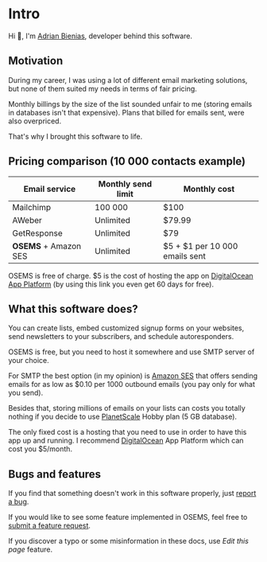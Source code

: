 # Intro

Hi 👋, I'm [Adrian Bienias](https://bienias.dev), developer behind this software.

## Motivation

During my career, I was using a lot of different email marketing solutions, but none of them suited my needs in terms of fair pricing.

Monthly billings by the size of the list sounded unfair to me (storing emails in databases isn't that expensive). Plans that billed for emails sent, were also overpriced.

That's why I brought this software to life.

## Pricing comparison (10 000 contacts example)

| Email service          | Monthly send limit | Monthly cost                   |
| ---------------------- | ------------------ | ------------------------------ |
| Mailchimp              | 100 000            | $100                           |
| AWeber                 | Unlimited          | $79.99                         |
| GetResponse            | Unlimited          | $79                            |
| **OSEMS** + Amazon SES | Unlimited          | $5 + $1 per 10 000 emails sent |

OSEMS is free of charge. $5 is the cost of hosting the app on [DigitalOcean App Platform](https://www.digitalocean.com/products/app-platform?refcode=80e257abf861) (by using this link you even get 60 days for free).

## What this software does?

You can create lists, embed customized signup forms on your websites, send newsletters to your subscribers, and schedule autoresponders.

OSEMS is free, but you need to host it somewhere and use SMTP server of your choice.

For SMTP the best option (in my opinion) is [Amazon SES](https://aws.amazon.com/ses/) that offers sending emails for as low as $0.10 per 1000 outbound emails (you pay only for what you send).

Besides that, storing millions of emails on your lists can costs you totally nothing if you decide to use [PlanetScale](https://planetscale.com/pricing) Hobby plan (5 GB database).

The only fixed cost is a hosting that you need to use in order to have this app up and running. I recommend [DigitalOcean](https://www.digitalocean.com/products/app-platform?refcode=80e257abf861) App Platform which can cost you $5/month.

## Bugs and features

If you find that something doesn't work in this software properly, just [report a bug](https://github.com/adrianbienias/osems/issues).

If you would like to see some feature implemented in OSEMS, feel free to [submit a feature request](https://github.com/adrianbienias/osems/issues).

If you discover a typo or some misinformation in these docs, use _Edit this page_ feature.
